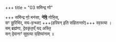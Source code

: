 +++
title = "03 समिन्द्र णो"

+++
समि॑न्द्र णो॒ मन॑सा, **नेषि॒** गोभि॒स्,  
सꣳ सू॒रिभि॑र्, मघ-व॒न्थ्सꣵ +++(हरिवन् इति संहितान्तरे)+++ स्व॒स्त्या ।  
सम् ब्रह्म॑णा, दे॒वकृ॑त॒य्ँ यद् अस्ति॒  
सन् दे॒वानाꣳ॑ सुम॒त्या य॒ज्ञिया॑नाम् ॥